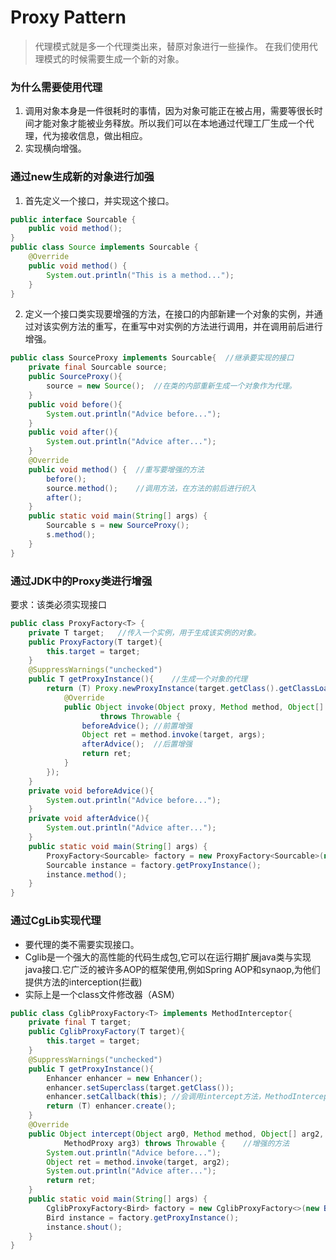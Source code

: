 # Proxy Pattern
> 代理模式就是多一个代理类出来，替原对象进行一些操作。
> 在我们使用代理模式的时候需要生成一个新的对象。

### 为什么需要使用代理
1. 调用对象本身是一件很耗时的事情，因为对象可能正在被占用，需要等很长时间才能对象才能被业务释放。所以我们可以在本地通过代理工厂生成一个代理，代为接收信息，做出相应。
2. 实现横向增强。

### 通过new生成新的对象进行加强
1. 首先定义一个接口，并实现这个接口。
```Java
public interface Sourcable {
	public void method();
}
public class Source implements Sourcable {
	@Override
	public void method() {
		System.out.println("This is a method...");
	}
}
```

2. 定义一个接口类实现要增强的方法，在接口的内部新建一个对象的实例，并通过对该实例方法的重写，在重写中对实例的方法进行调用，并在调用前后进行增强。
```Java
public class SourceProxy implements Sourcable{	//继承要实现的接口
	private final Sourcable source;
	public SourceProxy(){
		source = new Source();	//在类的内部重新生成一个对象作为代理。
	}
	public void before(){
		System.out.println("Advice before...");
	}
	public void after(){
		System.out.println("Advice after...");
	}
	@Override
	public void method() {	//重写要增强的方法
		before();
		source.method();	//调用方法，在方法的前后进行织入
		after();
	}
	public static void main(String[] args) {
		Sourcable s = new SourceProxy();
		s.method();
	}
}
```

### 通过JDK中的Proxy类进行增强
要求：该类必须实现接口
```Java
public class ProxyFactory<T> {
	private T target;	//传入一个实例，用于生成该实例的对象。
	public ProxyFactory(T target){
		this.target = target;
	}
	@SuppressWarnings("unchecked")
	public T getProxyInstance(){	//生成一个对象的代理
		return (T) Proxy.newProxyInstance(target.getClass().getClassLoader(), target.getClass().getInterfaces(), new InvocationHandler() {
			@Override
			public Object invoke(Object proxy, Method method, Object[] args)
					throws Throwable {
				beforeAdvice();	//前置增强
				Object ret = method.invoke(target, args);
				afterAdvice();	//后置增强
				return ret;
			}
		});
	}
	private void beforeAdvice(){
		System.out.println("Advice before...");
	}
	private void afterAdvice(){
		System.out.println("Advice after...");
	}
	public static void main(String[] args) {
		ProxyFactory<Sourcable> factory = new ProxyFactory<Sourcable>(new Source());
		Sourcable instance = factory.getProxyInstance();
		instance.method();
	}
}
```

### 通过CgLib实现代理
* 要代理的类不需要实现接口。
* Cglib是一个强大的高性能的代码生成包,它可以在运行期扩展java类与实现java接口.它广泛的被许多AOP的框架使用,例如Spring AOP和synaop,为他们提供方法的interception(拦截)
* 实际上是一个class文件修改器（ASM）
```Java
public class CglibProxyFactory<T> implements MethodInterceptor{
	private final T target;
	public CglibProxyFactory(T target){
		this.target = target;
	}
	@SuppressWarnings("unchecked")
	public T getProxyInstance(){
		Enhancer enhancer = new Enhancer();
		enhancer.setSuperclass(target.getClass());
		enhancer.setCallback(this);	//会调用intercept方法，MethodInterceptor实现了Callback方法，enhancer会生成一个代理对象，在对方法进行调用的时候，会使用intercept方法对方法进行横向增强。
		return (T) enhancer.create();
	}
	@Override
	public Object intercept(Object arg0, Method method, Object[] arg2,
			MethodProxy arg3) throws Throwable {	//增强的方法
		System.out.println("Advice before...");
		Object ret = method.invoke(target, arg2);
		System.out.println("Advice after...");
		return ret;
	}
	public static void main(String[] args) {
		CglibProxyFactory<Bird> factory = new CglibProxyFactory<>(new Bird());
		Bird instance = factory.getProxyInstance();
		instance.shout();
	}
}
```